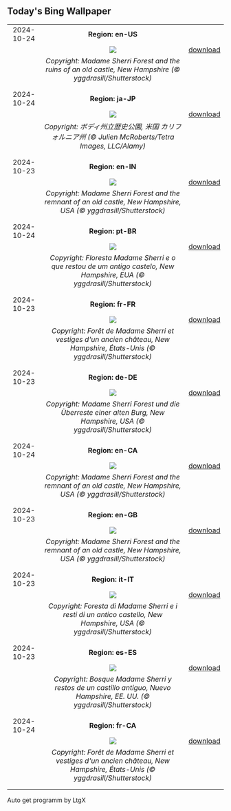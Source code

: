 ## Today's Bing Wallpaper
|      |      |      |
| :----: | :----: | :----: |
|2024-10-24|**Region: en-US**||
||![](https://www.bing.com/th?id=OHR.MadameSherriCastle_EN-US3066456106_UHD.jpg&pid=hp&w=1152&h=648&rs=1&c=4)| [download](https://www.bing.com/th?id=OHR.MadameSherriCastle_EN-US3066456106_UHD.jpg)|
||*Copyright: Madame Sherri Forest and the ruins of an old castle, New Hampshire (© yggdrasill/Shutterstock)*
||
|||
|2024-10-24|**Region: ja-JP**||
||![](https://www.bing.com/th?id=OHR.BodieCalifornia_JA-JP5239125800_UHD.jpg&pid=hp&w=1152&h=648&rs=1&c=4)| [download](https://www.bing.com/th?id=OHR.BodieCalifornia_JA-JP5239125800_UHD.jpg)|
||*Copyright: ボディ州立歴史公園, 米国 カリフォルニア州 (© Julien McRoberts/Tetra Images, LLC/Alamy)*
||
|||
|2024-10-23|**Region: en-IN**||
||![](https://www.bing.com/th?id=OHR.MadameSherriCastle_EN-IN8531009013_UHD.jpg&pid=hp&w=1152&h=648&rs=1&c=4)| [download](https://www.bing.com/th?id=OHR.MadameSherriCastle_EN-IN8531009013_UHD.jpg)|
||*Copyright: Madame Sherri Forest and the remnant of an old castle, New Hampshire, USA (© yggdrasill/Shutterstock)*
||
|||
|2024-10-24|**Region: pt-BR**||
||![](https://www.bing.com/th?id=OHR.MadameSherriCastle_PT-BR6347507629_UHD.jpg&pid=hp&w=1152&h=648&rs=1&c=4)| [download](https://www.bing.com/th?id=OHR.MadameSherriCastle_PT-BR6347507629_UHD.jpg)|
||*Copyright: Floresta Madame Sherri e o que restou de um antigo castelo, New Hampshire, EUA (© yggdrasill/Shutterstock)*
||
|||
|2024-10-23|**Region: fr-FR**||
||![](https://www.bing.com/th?id=OHR.MadameSherriCastle_FR-FR1984816895_UHD.jpg&pid=hp&w=1152&h=648&rs=1&c=4)| [download](https://www.bing.com/th?id=OHR.MadameSherriCastle_FR-FR1984816895_UHD.jpg)|
||*Copyright: Forêt de Madame Sherri et vestiges d'un ancien château, New Hampshire, États-Unis (© yggdrasill/Shutterstock)*
||
|||
|2024-10-23|**Region: de-DE**||
||![](https://www.bing.com/th?id=OHR.MadameSherriCastle_DE-DE5744863677_UHD.jpg&pid=hp&w=1152&h=648&rs=1&c=4)| [download](https://www.bing.com/th?id=OHR.MadameSherriCastle_DE-DE5744863677_UHD.jpg)|
||*Copyright: Madame Sherri Forest und die Überreste einer alten Burg, New Hampshire, USA (© yggdrasill/Shutterstock)*
||
|||
|2024-10-24|**Region: en-CA**||
||![](https://www.bing.com/th?id=OHR.MadameSherriCastle_EN-CA4239046959_UHD.jpg&pid=hp&w=1152&h=648&rs=1&c=4)| [download](https://www.bing.com/th?id=OHR.MadameSherriCastle_EN-CA4239046959_UHD.jpg)|
||*Copyright: Madame Sherri Forest and the remnant of an old castle, New Hampshire, USA (© yggdrasill/Shutterstock)*
||
|||
|2024-10-23|**Region: en-GB**||
||![](https://www.bing.com/th?id=OHR.MadameSherriCastle_EN-GB1499930962_UHD.jpg&pid=hp&w=1152&h=648&rs=1&c=4)| [download](https://www.bing.com/th?id=OHR.MadameSherriCastle_EN-GB1499930962_UHD.jpg)|
||*Copyright: Madame Sherri Forest and the remnant of an old castle, New Hampshire, USA (© yggdrasill/Shutterstock)*
||
|||
|2024-10-23|**Region: it-IT**||
||![](https://www.bing.com/th?id=OHR.MadameSherriCastle_IT-IT9899044856_UHD.jpg&pid=hp&w=1152&h=648&rs=1&c=4)| [download](https://www.bing.com/th?id=OHR.MadameSherriCastle_IT-IT9899044856_UHD.jpg)|
||*Copyright: Foresta di Madame Sherri e i resti di un antico castello, New Hampshire, USA (© yggdrasill/Shutterstock)*
||
|||
|2024-10-23|**Region: es-ES**||
||![](https://www.bing.com/th?id=OHR.MadameSherriCastle_ES-ES5465850896_UHD.jpg&pid=hp&w=1152&h=648&rs=1&c=4)| [download](https://www.bing.com/th?id=OHR.MadameSherriCastle_ES-ES5465850896_UHD.jpg)|
||*Copyright: Bosque Madame Sherri y restos de un castillo antiguo, Nuevo Hampshire, EE. UU. (© yggdrasill/Shutterstock)*
||
|||
|2024-10-24|**Region: fr-CA**||
||![](https://www.bing.com/th?id=OHR.MadameSherriCastle_FR-CA3233145393_UHD.jpg&pid=hp&w=1152&h=648&rs=1&c=4)| [download](https://www.bing.com/th?id=OHR.MadameSherriCastle_FR-CA3233145393_UHD.jpg)|
||*Copyright: Forêt de Madame Sherri et vestiges d'un ancien château, New Hampshire, États-Unis (© yggdrasill/Shutterstock)*
||
|||

Auto get programm by LtgX
